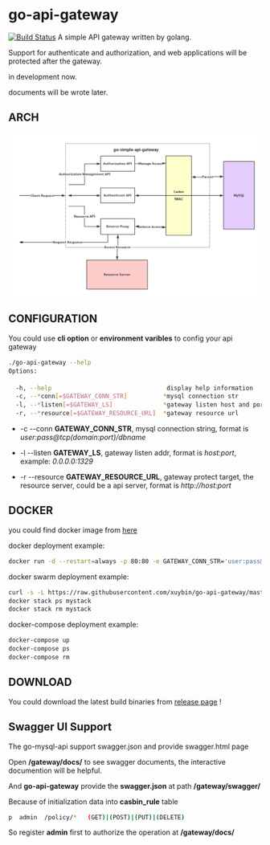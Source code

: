 # go-api-gateway

[![Build Status](https://travis-ci.org/xuybin/go-api-gateway.svg?branch=master)](https://travis-ci.org/xuybin/go-api-gateway)
A simple API gateway written by golang.

Support for authenticate and authorization, and web applications will be protected after the gateway.

in development now.

documents will be wrote later.

## ARCH

![arch](https://raw.githubusercontent.com/xuybin/go-api-gateway/master/docs/arch.png)

## CONFIGURATION

You could use **cli option** or **environment varibles** to config your api gateway

```bash
./go-api-gateway --help
Options:

  -h, --help                                display help information
  -c, --*conn[=$GATEWAY_CONN_STR]          *mysql connection str
  -l, --*listen[=$GATEWAY_LS]              *gateway listen host and port
  -r, --*resource[=$GATEWAY_RESOURCE_URL]  *gateway resource url

```

* -c --conn **GATEWAY_CONN_STR**, mysql connection string, format is *user:pass@tcp(domain:port)/dbname*

* -l --listen **GATEWAY_LS**, gateway listen addr, format is *host:port*, example: *0.0.0.0:1329*

* -r --resource **GATEWAY_RESOURCE_URL**, gateway protect target, the resource server, could be a api server, format is *http://host:port*

## DOCKER

you could find docker image from [here](https://hub.docker.com/r/xuybin/go-api-gateway/)

docker deployment example:

```bash
docker run -d --restart=always -p 80:80 -e GATEWAY_CONN_STR='user:pass@tcp(mysql:3306)/auth' -e GATEWAY_RESOURCE_URL='http://api:80' --link mysql_1:mysql --link mysql_api:api --name api_gateway xuybin/go-api-gateway
```
docker swarm  deployment example:
```bash
curl -s -L https://raw.githubusercontent.com/xuybin/go-api-gateway/master/docker-compose.yml >docker-compose.yml && docker stack deploy -c docker-compose.yml mystack
docker stack ps mystack
docker stack rm mystack
```

docker-compose deployment example:
```bash
docker-compose up
docker-compose ps
docker-compose rm
```

## DOWNLOAD

You could download the latest build binaries from [release page](https://github.com/xuybin/go-api-gateway/releases) !

## Swagger UI Support

The go-mysql-api support swagger.json and provide swagger.html page

Open **/gateway/docs/** to see swagger documents, the interactive documention will be helpful.

And **go-api-gateway** provide the **swagger.json** at path **/gateway/swagger/**

Because of initialization data into **casbin_rule** table
```bash
p  admin  /policy/*	  (GET)|(POST)|(PUT)|(DELETE)
```
So register **admin** first to authorize the operation at **/gateway/docs/**

